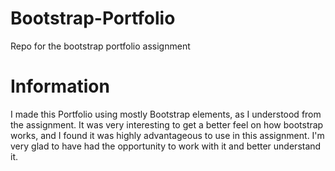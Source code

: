 # Bootstrap-Portfolio
Repo for the bootstrap portfolio assignment

# Information
I made this Portfolio using mostly Bootstrap elements, as I understood from the assignment. It was very interesting to get a better feel on how bootstrap works, and I found it was highly advantageous to use in this assignment. I'm very glad to have had the opportunity to work with it and better understand it. 